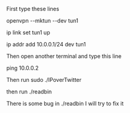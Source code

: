 First type these lines

openvpn --mktun --dev tun1

ip link set tun1 up

ip addr add 10.0.0.1/24 dev tun1

Then open another terminal and type this line 

ping 10.0.0.2

Then run sudo ./IPoverTwitter

then run ./readbin

There is some bug in ./readbin I will try to fix it
